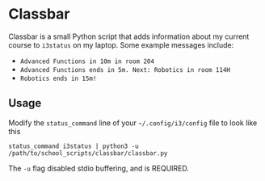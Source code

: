 # Classbar

Classbar is a small Python script that adds information about my current course to `i3status` on my laptop. Some example messages include:

 - `Advanced Functions in 10m in room 204`
 - `Advanced Functions ends in 5m. Next: Robotics in room 114H`
 - `Robotics ends in 15m!`

## Usage

Modify the `status_command` line of your `~/.config/i3/config` file to look like this

```
status_command i3status | python3 -u /path/to/school_scripts/classbar/classbar.py
```

The `-u` flag disabled stdio buffering, and is REQUIRED.